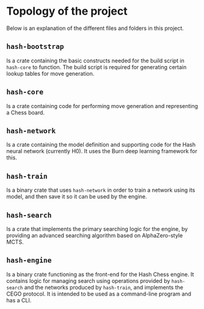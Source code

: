 # Topology of the project
Below is an explanation of the different files and folders in this project.

## `hash-bootstrap`
Is a crate containing the basic constructs needed for the build script in `hash-core` to function. The build script is required for generating certain lookup tables for move generation.

## `hash-core`
Is a crate containing code for performing move generation and representing a Chess board.

## `hash-network`
Is a crate containing the model definition and supporting code for the Hash neural network (currently H0). It uses the Burn deep learning framework for this.

## `hash-train`
Is a binary crate that uses `hash-network` in order to train a network using its model, and then save it so it can be used by the engine.

## `hash-search`
Is a crate that implements the primary searching logic for the engine, by providing an advanced searching algorithm based on AlphaZero-style MCTS.

## `hash-engine`
Is a binary crate functioning as the front-end for the Hash Chess engine. It contains logic for managing search using operations provided by `hash-search` and the networks produced by `hash-train`, and implements the CEGO protocol. It is intended to be used as a command-line program and has a CLI.
